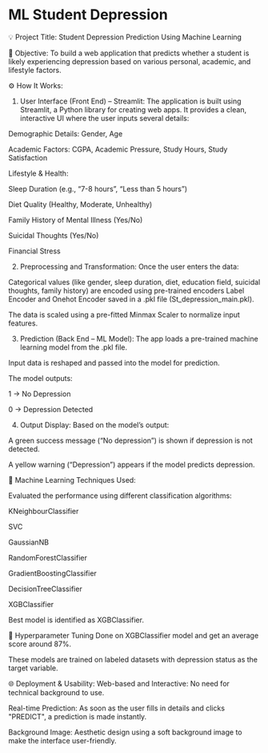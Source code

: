 # ML Student Depression
💡 Project Title: Student Depression Prediction Using Machine Learning

📌 Objective:
To build a web application that predicts whether a student is likely experiencing depression based on various personal, academic, and lifestyle factors.

⚙️ How It Works:
1. User Interface (Front End) – Streamlit:
The application is built using Streamlit, a Python library for creating web apps. It provides a clean, interactive UI where the user inputs several details:

Demographic Details: Gender, Age

Academic Factors: CGPA, Academic Pressure, Study Hours, Study Satisfaction

Lifestyle & Health:

Sleep Duration (e.g., “7-8 hours”, “Less than 5 hours”)

Diet Quality (Healthy, Moderate, Unhealthy)

Family History of Mental Illness (Yes/No)

Suicidal Thoughts (Yes/No)

Financial Stress

2. Preprocessing and Transformation:
Once the user enters the data:

Categorical values (like gender, sleep duration, diet, education field, suicidal thoughts, family history) are encoded using pre-trained encoders Label Encoder and Onehot Encoder saved in a .pkl file (St_depression_main.pkl).

The data is scaled using a pre-fitted Minmax Scaler to normalize input features.

3. Prediction (Back End – ML Model):
The app loads a pre-trained machine learning model from the .pkl file.

Input data is reshaped and passed into the model for prediction.

The model outputs:

1 → No Depression

0 → Depression Detected

4. Output Display:
Based on the model’s output:

A green success message (“No depression”) is shown if depression is not detected.

A yellow warning (“Depression”) appears if the model predicts depression.

🧠 Machine Learning Techniques Used:

Evaluated the performance using different classification algorithms:

KNeighbourClassifier

SVC

GaussianNB

RandomForestClassifier

GradientBoostingClassifier

DecisionTreeClassifier

XGBClassifier

Best model is identified as XGBClassifier.

 📌 Hyperparameter Tuning
 Done on XGBClassifier model and get an average score around 87%.
 
These models are trained on labeled datasets with depression status as the target variable.

🌐 Deployment & Usability:
Web-based and Interactive: No need for technical background to use.

Real-time Prediction: As soon as the user fills in details and clicks "PREDICT", a prediction is made instantly.

Background Image: Aesthetic design using a soft background image to make the interface user-friendly.
